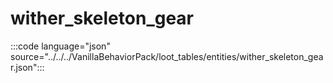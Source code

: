 # wither_skeleton_gear

:::code language="json" source="../../../VanillaBehaviorPack/loot_tables/entities/wither_skeleton_gear.json":::